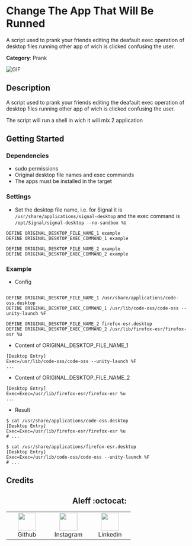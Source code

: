 # Change The App That Will Be Runned

A script used to prank your friends editing the deafault exec operation of desktop files running other app of wich is clicked confusing the user.

**Category**: Prank

![GIF](Change_The_App_That_Will_Be_Runned.gif)

## Description

A script used to prank your friends editing the deafault exec operation of desktop files running other app of wich is clicked confusing the user.

The script will run a shell in wich it will mix 2 application

## Getting Started

### Dependencies

* sudo permissions
* Original desktop file names and exec commands
* The apps must be installed in the target

### Settings

- Set the desktop file name, i.e. for Signal it is `/usr/share/applications/signal-desktop` and the exec command is `/opt/Signal/signal-desktop --no-sandbox %U` 
```DuckyScript
DEFINE ORIGINAL_DESKTOP_FILE_NAME_1 example
DEFINE ORIGINAL_DESKTOP_EXEC_COMMAND_1 example

DEFINE ORIGINAL_DESKTOP_FILE_NAME_2 example
DEFINE ORIGINAL_DESKTOP_EXEC_COMMAND_2 example
```

### Example

- Config
```DuckyScript

DEFINE ORIGINAL_DESKTOP_FILE_NAME_1 /usr/share/applications/code-oss.desktop
DEFINE ORIGINAL_DESKTOP_EXEC_COMMAND_1 /usr/lib/code-oss/code-oss --unity-launch %F

DEFINE ORIGINAL_DESKTOP_FILE_NAME_2 firefox-esr.desktop
DEFINE ORIGINAL_DESKTOP_EXEC_COMMAND_2 /usr/lib/firefox-esr/firefox-esr %u
```

- Content of ORIGINAL_DESKTOP_FILE_NAME_1

```DuckyScript
[Desktop Entry]
Exec=/usr/lib/code-oss/code-oss --unity-launch %F
...
```

- Content of ORIGINAL_DESKTOP_FILE_NAME_2

```DuckyScript
[Desktop Entry]
Exec=Exec=/usr/lib/firefox-esr/firefox-esr %u
...
```

- Result
```Shell
$ cat /usr/share/applications/code-oss.desktop
[Desktop Entry]
Exec=Exec=/usr/lib/firefox-esr/firefox-esr %u
# ...

$ cat /usr/share/applications/firefox-esr.desktop
[Desktop Entry]
Exec=Exec=/usr/lib/code-oss/code-oss --unity-launch %F
# ...
```

## Credits

<h2 align="center"> Aleff :octocat: </h2>
<div align=center>
<table>
  <tr>
    <td align="center" width="96">
      <a href="https://github.com/aleff-github">
        <img src=https://github.com/aleff-github/aleff-github/blob/main/img/github.png?raw=true width="48" height="48" />
      </a>
      <br>Github
    </td>
    <td align="center" width="96">
      <a href="https://www.instagram.com/alessandro_greco_aka_aleff/">
        <img src=https://github.com/aleff-github/aleff-github/blob/main/img/instagram.png?raw=true width="48" height="48" />
      </a>
      <br>Instagram
    </td>
    <td align="center" width="96">
      <a href="https://www.linkedin.com/in/alessandro-greco-aka-aleff/">
        <img src=https://github.com/aleff-github/aleff-github/blob/main/img/linkedin.png?raw=true width="48" height="48" />
      </a>
      <br>Linkedin
    </td>
  </tr>
</table>
</div>